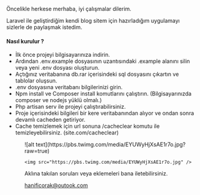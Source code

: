 <p>Öncelikle herkese merhaba, iyi çalışmalar dilerim.</p>

<p> Laravel ile geliştirdiğim kendi blog sitem için hazırladığım uygulamayı sizlerle de paylaşmak istedim. </p>

<h4>Nasıl kurulur ? </h4>

<ul>
    <li>İlk önce projeyi bilgisayarınıza indirin.</li>    
    <li>Ardından .env.example dosyasının uzantısındaki .example alanını silin veya yeni .env dosyası oluşturun. </li>    
    <li>Açtığınız veritabanına db.rar içerisindeki sql dosyasını çıkartın ve tablolar oluşsun. </li>    
    <li>.env dosyasına veritabanı bilgilerinizi girin. </li>    
    <li>Npm install ve Composer install komutlarını çalıştırın. (Bilgisayarınızda composer ve nodejs yüklü olmalı.) </li>    
    <li> Php artisan serv ile projeyi çalıştırabilirsiniz. </li>    
    <li> Proje içerisindeki bilgileri bir kere veritabanından alıyor ve ondan sonra devamlı cacheden getiriyor. </li>    
    <li> Cache temizlemek için url sonuna /cacheclear komutu ile temizleyebilirsiniz.  (site.com/cacheclear) </li>    
<ul>
    ![alt text](https://pbs.twimg.com/media/EYUWyHjXsAE1r7o.jpg?raw=true)

    
    <img src="https://pbs.twimg.com/media/EYUWyHjXsAE1r7o.jpg" />
    
Aklına takılan soruları veya eklemeleri bana iletebilirsiniz.
    
hanificorak@outook.com
